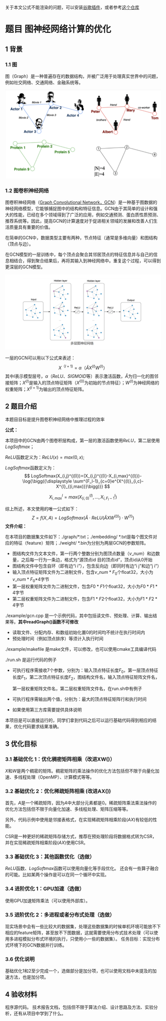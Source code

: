 关于本文公式不能渲染的问题，可以安装[谷歌插件](https://chrome.google.com/webstore/detail/mathjax-plugin-for-github/ioemnmodlmafdkllaclgeombjnmnbima)，或者参考[这个仓库](https://github.com/wgs666/MathJax_Plugin_for_Github)

# 题目  图神经网络计算的优化

## 1 背景

### 1.1  图

图（Graph）是一种普遍存在的数据结构，并被广泛用于处理真实世界中的问题，例如社交网络、交通网络、金融系统等。

<img src="./image/image-20230906163404480.png" alt="image-20230906163404480" style="zoom:50%;" />

### 1.2  图卷积神经网络

图卷积神经网络（[Graph Convolutional Network，GCN](http://arxiv.org/abs/1609.02907)）是一种基于图数据的神经网络模型，它能够捕捉图中的结构和特征信息。GCN由于其简单的设计和强大的性能，已经在多个领域得到了广泛的应用，例如交通预测、蛋白质性质预测、推荐系统等。因此，提高GCN的计算速度对于促进相关领域的发展和改善人们生活质量具有重要的价值。

在简单的GCN中，数据类型主要有两种，节点特征（通常是多维向量）和图结构（顶点与边）。

在GCN模型的一层训练中，每个顶点会聚合其邻居顶点的特征信息并与自己的信息相结合，得到聚合结果后，再将其输入到神经网络中。重复这个过程，可以得到更深层的GCN模型。

<img src="./image/image-20230906164803017.png" alt="image-20230906164803017" style="zoom:50%;" />

一层的GCN可以用以下公式来表述：
$$
X^{（l+1)} =\alpha（\hat{A}X^{(l)}W^{(l)}）
$$
其中$l$表示模型层号，$\alpha$（$ReLU$、$SIGMOID$等）表示激活函数，$\hat{A}$为归一化的图邻接矩阵；$X^{(l)}$是输入的顶点特征矩阵（$X^{(0)}$为初始的节点特征）；$W^{(l)}$为神经网络的权重矩阵；$X^{(l+1)}$为输出的顶点特征矩阵。

## 2  题目介绍

本题目目标是提升图卷积神经网络中推理过程的效率

**公式：**

本项目中的GCN由两个图卷积层构成，第一层的激活函数使用$ReLU$，第二层使用$LogSoftmax$；

$ReLU$函数定义为：$ReLU(x)=max(0,x)$;

$LogSoftmax$函数定义为：
$$
LogSoftmax(X_{i,j}^{(l)})=(X_{i,j}^{(l)}-X_{i,max}^{(l)})-\log{\bigg({\displaystyle \sum^{F_l-1}_{c=0}e^{X^{(l)}_{i,c}-X^{l}_{(i,max)}}\bigg)}}
$$

$$
X^{l}_{i,max}=max\big(X^{(l)}_{(i,0)},\ldots,X^{l}_{i,F_l-1}\big)
$$

综上所述，本文使用的唯一公式如下：
$$
Z=f(X,A)=LogSoftmax\bigg(\hat{A} \cdot ReLU\big(\hat{A}XW^{(0)}\big) \cdot W^{(1)}\bigg)
$$
**文件介绍：**

在本项目的数据集文件如下：./graph/*.txt；./embedding/ *.txt是每个图文件对应的特征（feature）矩阵；./weight/ *.bin为分别为两层GCN的参数矩阵。

-   图结构文件为文本文件，第一行两个整数分别为图顶点数量（$v\_num$）和边数量，之后每一行为一条边，格式为“源顶点id 目的顶点id”，顶点id从0开始
-   图结构文件中包含自环（即有边“i i”），包含反向边（即同时有边“i j”和边“j i”）
-   输入顶点特征矩阵文件为二进制文件，包含$v\_num \ast F_0$个float32，大小为$v\_num \ast F_0$*4字节
-   第一层权重矩阵文件为二进制文件，包含$F0\ast F1$个float32，大小为$F0\ast F1 \ast 4$字节
-   第二层权重矩阵文件为二进制文件，包含$F1\ast F2$个float32，大小为$F1\ast F2\ast 4$字节

./example/gcn.cpp 是一个示例代码，其中包括读文件、预处理、计算、输出结果等。**其中readGraph()函数不可修改**

-   读取文件、分配内存、和数组初始化置0的时间均不统计在执行时间内
-   预处理时间（例如顶点排序）等须计入执行时间

./example/makefile 是make文件，可以修改，也可以使用cmake工具编译代码

./run.sh 是运行代码的例子

-   可执行程序需接收7个参数，分别为：输入顶点特征长度$F_0$，第一层顶点特征长度$F_1$，第二次顶点特征长度$F_2$，图结构文件名，输入顶点特征矩阵文件名，   

    第一层权重矩阵文件名，第二层权重矩阵文件名，在run.sh中有例子

-   可执行程序需输出两个值，分别为：最大的顶点特征矩阵行和执行时间

-   如果使用第三方库需要提供具体说明

本项目是可以直接运行的，同学们拿到代码之后可以运行基础代码得到相应的结果，优化代码要求结果准确。

## 3 优化目标

### 3.1 基础优化 1：优化稠密矩阵相乘（改进XW()）

$X$和$W$是两个稠密的矩阵。稠密矩阵的乘法操作的优化方法包括但不限于向量化加速、多线程处理（OpenMP）、计算模式等等。

### 3.2 基础优化 2：优化稀疏矩阵相乘 (改进AX())

首先，$A$是一个稀疏矩阵，因为$A$中大部分元素都是0。稀疏矩阵乘法乘法操作的优化方法包括但不限于向量化加速、多线程处理、矩阵压缩等等。

另外，代码示例中使用是邻接表格式，在实现稀疏矩阵相乘阶段($AX$)有较低的性能。

CSR是一种更好的稀疏矩阵存储方式，推荐在预处理阶段将数据格式转为CSR，并在实现稀疏矩阵相乘阶段($AX$)使用CSR。

### 3.3 基础优化 3：其他函数优化（选做）

$ReLU$函数、$LogSoftmax$函数可以使用向量化等手段优化。 还会有一些算子融合的可能。比如某两个操作是可以在同一个循环中实现。

### 3.4 进阶优化 1：GPU加速（选做）

使用GPU加速矩阵乘法（可以使用外部库）。

### 3.5 进阶优化 2：多进程或者分布式处理（选做）

现实场景中会有一些比较大的数据集，处理这些数据集的时候单机环境可能放不下相应的feature矩阵，甚至放不下图数据，这就需要使用分布式技术处理（可以使用多进程模拟分布式环境的执行，只使用小一些的数据集）。
任务目标：实现分布式环境下的GCN数据并行训练。

### 3.6 优化说明

基础优化1和2至少完成一个，选做部分是加分项，也可以使用文档中未提及的加速方法，也是加分项。

## 4 验收材料

程序源代码。
技术报告文档，包括但不限于算法介绍、设计思路及方法、实验分析，还有从项目中学到了什么。





